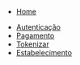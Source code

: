 <!-- docs/pt-br/_sidebar.md -->

* [Home](/)
<!--* <span class="verb httpGET">GET</span> [Guia](pt-br/guide.md)-->
* [Autenticação](pt-br/auth.md)
* [Pagamento](pt-br/payment.md)
* [Tokenizar](pt-br/token.md)
* [Estabelecimento](pt-br/merchant.md)
